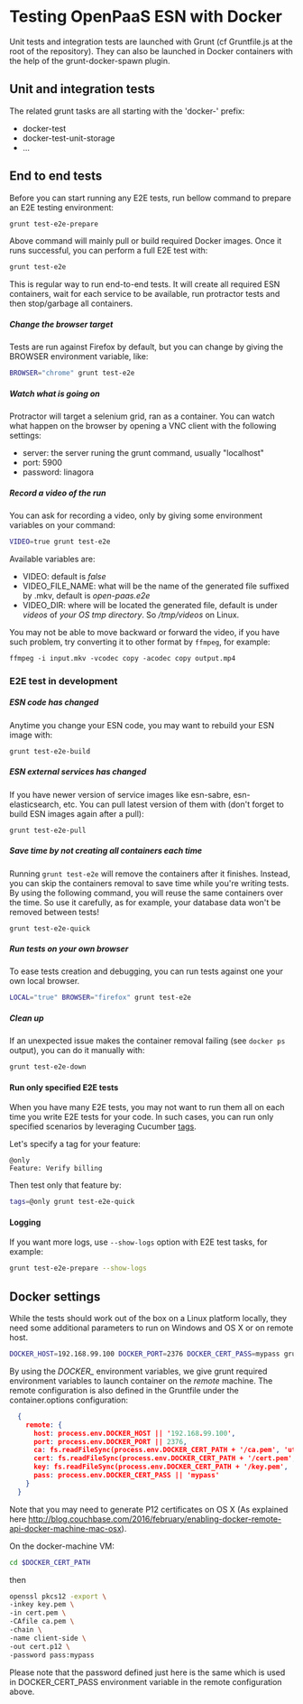 # Testing OpenPaaS ESN with Docker

Unit tests and integration tests are launched with Grunt (cf Gruntfile.js at the root of the repository).
They can also be launched in Docker containers with the help of the grunt-docker-spawn plugin.

## Unit and integration tests

The related grunt tasks are all starting with the 'docker-' prefix:

- docker-test
- docker-test-unit-storage
- ...

## End to end tests

Before you can start running any E2E tests, run bellow command to prepare an
E2E testing environment:

```bash
grunt test-e2e-prepare
```

Above command will mainly pull or build required Docker images.
Once it runs successful, you can perform a full E2E test with:

```bash
grunt test-e2e
```

This is regular way to run end-to-end tests. It will create all required ESN
containers, wait for each service to be available, run protractor tests and then stop/garbage all containers.

##### Change the browser target

Tests are run against Firefox by default, but you can change by giving the BROWSER environment variable, like:

```bash
BROWSER="chrome" grunt test-e2e
```

##### Watch what is going on

Protractor will target a selenium grid, ran as a container. You can watch what happen on the browser by opening a VNC client with the following settings:

- server: the server runing the grunt command, usually "localhost"
- port: 5900
- password: linagora

##### Record a video of the run

You can ask for recording a video, only by giving some environment variables on your command:

```bash
VIDEO=true grunt test-e2e
```

Available variables are:

- VIDEO: default is _false_
- VIDEO_FILE_NAME: what will be the name of the generated file suffixed by .mkv, default is _open-paas.e2e_
- VIDEO_DIR: where will be located the generated file, default is under _videos_ of _your OS tmp directory_. So _/tmp/videos_ on Linux.

You may not be able to move backward or forward the video, if you have such problem,
try converting it to other format by `ffmpeg`, for example:

`ffmpeg -i input.mkv -vcodec copy -acodec copy output.mp4`

### E2E test in development

##### ESN code has changed

Anytime you change your ESN code, you may want to rebuild your ESN image with:

```bash
grunt test-e2e-build
```

##### ESN external services has changed

If you have newer version of service images like esn-sabre, esn-elasticsearch, etc.
You can pull latest version of them with (don't forget to build ESN images again
after a pull):

```bash
grunt test-e2e-pull
```

##### Save time by not creating all containers each time

Running `grunt test-e2e` will remove the containers after it finishes.
Instead, you can skip the containers removal to save time while you're writing
tests. By using the following command, you will reuse the same containers over
the time. So use it carefully, as for example, your database data won't be
removed between tests!

```bash
grunt test-e2e-quick
```

##### Run tests on your own browser

To ease tests creation and debugging, you can run tests against one your own local browser.

```bash
LOCAL="true" BROWSER="firefox" grunt test-e2e
```

##### Clean up

If an unexpected issue makes the container removal failing
(see `docker ps` output), you can do it manually with:

```bash
grunt test-e2e-down
```

#### Run only specified E2E tests

When you have many E2E tests, you may not want to run them all on each time you
write E2E tests for your code. In such cases, you can run only specified
scenarios by leveraging Cucumber [tags](https://github.com/cucumber/cucumber/wiki/Tags).

Let's specify a tag for your feature:

```
@only
Feature: Verify billing
```

Then test only that feature by:

```bash
tags=@only grunt test-e2e-quick
```

#### Logging

If you want more logs, use `--show-logs` option with E2E test tasks, for example:

```bash
grunt test-e2e-prepare --show-logs
```

## Docker settings

While the tests should work out of the box on a Linux platform locally, they need some additional parameters to run on Windows and OS X or on remote host.

```bash
DOCKER_HOST=192.168.99.100 DOCKER_PORT=2376 DOCKER_CERT_PASS=mypass grunt docker-test-modules-midway --docker remote
```

By using the *DOCKER\_* environment variables, we give grunt required environment variables to launch container on the *remote* machine.
The remote configuration is also defined in the Gruntfile under the container.options configuration:

```json
  {
    remote: {
      host: process.env.DOCKER_HOST || '192.168.99.100',
      port: process.env.DOCKER_PORT || 2376,
      ca: fs.readFileSync(process.env.DOCKER_CERT_PATH + '/ca.pem', 'utf-8'),
      cert: fs.readFileSync(process.env.DOCKER_CERT_PATH + '/cert.pem', 'utf-8'),
      key: fs.readFileSync(process.env.DOCKER_CERT_PATH + '/key.pem', 'utf-8'),
      pass: process.env.DOCKER_CERT_PASS || 'mypass'
    }
  }
```

Note that you may need to generate P12 certificates on OS X (As explained here http://blog.couchbase.com/2016/february/enabling-docker-remote-api-docker-machine-mac-osx).

On the docker-machine VM:

```bash
cd $DOCKER_CERT_PATH
```

then

```bash
openssl pkcs12 -export \
-inkey key.pem \
-in cert.pem \
-CAfile ca.pem \
-chain \
-name client-side \
-out cert.p12 \
-password pass:mypass
```

Please note that the password defined just here is the same which is used in DOCKER_CERT_PASS environment variable in the remote configuration above.
